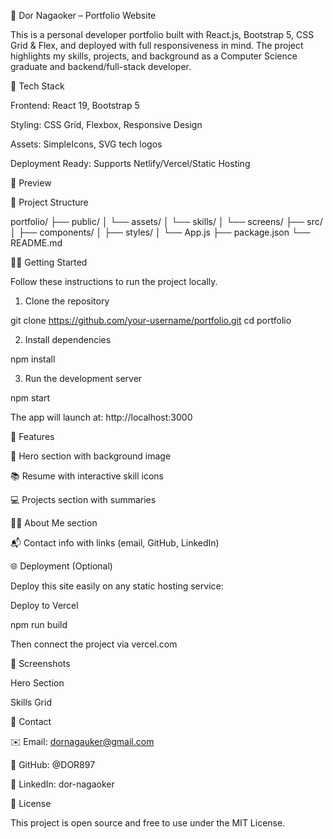 💼 Dor Nagaoker – Portfolio Website

This is a personal developer portfolio built with React.js, Bootstrap 5, CSS Grid & Flex, and deployed with full responsiveness in mind. The project highlights my skills, projects, and background as a Computer Science graduate and backend/full-stack developer.

🚀 Tech Stack

Frontend: React 19, Bootstrap 5

Styling: CSS Grid, Flexbox, Responsive Design

Assets: SimpleIcons, SVG tech logos

Deployment Ready: Supports Netlify/Vercel/Static Hosting

📸 Preview

📂 Project Structure

portfolio/
├── public/
│   └── assets/
│       └── skills/
│       └── screens/
├── src/
│   ├── components/
│   ├── styles/
│   └── App.js
├── package.json
└── README.md

🧑‍💻 Getting Started

Follow these instructions to run the project locally.

1. Clone the repository

git clone https://github.com/your-username/portfolio.git
cd portfolio

2. Install dependencies

npm install

3. Run the development server

npm start

The app will launch at: http://localhost:3000

🧠 Features

🎯 Hero section with background image

📚 Resume with interactive skill icons

💻 Projects section with summaries

🧑‍🎓 About Me section

📬 Contact info with links (email, GitHub, LinkedIn)

🌐 Deployment (Optional)

Deploy this site easily on any static hosting service:

Deploy to Vercel

npm run build

Then connect the project via vercel.com

📸 Screenshots

Hero Section

Skills Grid





🤝 Contact

✉️ Email: dornagauker@gmail.com

🧠 GitHub: @DOR897

🔗 LinkedIn: dor-nagaoker

📜 License

This project is open source and free to use under the MIT License.


